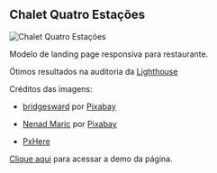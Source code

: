 ## Chalet Quatro Estações

<img src="https://www.dropbox.com/s/2qru3bss77e1z4j/chalet-quatro-estacoes.png?dl=0" alt="Chalet Quatro Estações"></img>

Modelo de landing page responsiva para restaurante.

Ótimos resultados na auditoria da [Lighthouse](https://developer.chrome.com/docs/lighthouse/overview/)

Créditos das imagens:

- [bridgesward](https://pixabay.com/pt/users/bridgesward-6083077/?utm_source=link-attribution&amp;utm_medium=referral&amp;utm_campaign=image&amp;utm_content=2578446) por [Pixabay](https://pixabay.com/pt//?utm_source=link-attribution&amp;utm_medium=referral&amp;utm_campaign=image&amp;utm_content=2578446)

- [Nenad Maric](https://pixabay.com/pt/users/neshom-447256/?utm_source=link-attribution&amp;utm_medium=referral&amp;utm_campaign=image&amp;utm_content=449952 ) por [Pixabay](https://pixabay.com/pt//?utm_source=link-attribution&amp;utm_medium=referral&amp;utm_campaign=image&amp;utm_content=449952")

- [PxHere](https://pxhere.com/) 


[Clique aqui](https://cleytonferreira.github.io/chaletquatroestacoes/) para acessar a demo da página.